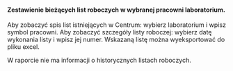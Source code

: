 #### Zestawienie bieżących list roboczych w wybranej pracowni laboratorium.

Aby zobaczyć spis list istniejących w Centrum: wybierz laboratorium i wpisz symbol pracowni.
Aby zobaczyć szczegóły listy roboczej: wybierz datę wykonania listy i wpisz jej numer. Wskazaną listę można
wyeksportować do pliku excel.

W raporcie nie ma informacji o historycznych listach roboczych.

